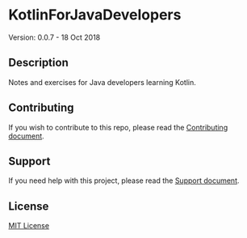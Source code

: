 # KotlinForJavaDevelopers

Version: 0.0.7 - 18 Oct 2018

## Description

Notes and exercises for Java developers learning Kotlin.   

## Contributing

If you wish to contribute to this repo, please read the [Contributing document](.github/CONTRIBUTING.md).

## Support

If you need help with this project, please read the [Support document](.github/SUPPORT.md).

## License

[MIT License](LICENSE)
